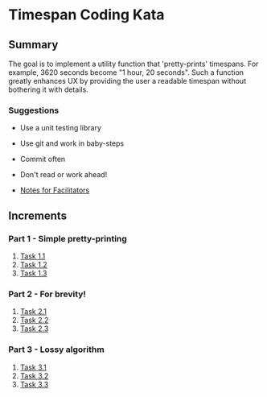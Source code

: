 # Timespan Coding Kata

## Summary

The goal is to implement a utility function that 'pretty-prints' timespans. For example, 3620 seconds become "1 hour, 20 seconds". Such a function greatly enhances UX by providing the user a readable timespan without bothering it with details.

### Suggestions

- Use a unit testing library
- Use git and work in baby-steps
- Commit often
- Don't read or work ahead!

- [Notes for Facilitators](FACILITATORS.md)

## Increments

### Part 1 - Simple pretty-printing

1. [Task 1.1](tasks/1.1.md)
2. [Task 1.2](tasks/1.2.md)
3. [Task 1.3](tasks/1.3.md)

### Part 2 - For brevity!

1. [Task 2.1](tasks/2.1.md)
2. [Task 2.2](tasks/2.2.md)
3. [Task 2.3](tasks/2.3.md)

### Part 3 - Lossy algorithm

1. [Task 3.1](tasks/3.1.md)
2. [Task 3.2](tasks/3.2.md)
3. [Task 3.3](tasks/3.3.md)
